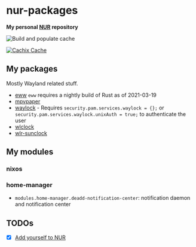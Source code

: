 # nur-packages

**My personal [NUR](https://github.com/nix-community/NUR) repository**

![Build and populate cache](https://github.com/berbiche/nur/workflows/Build%20and%20populate%20cache/badge.svg)

[![Cachix Cache](https://img.shields.io/badge/cachix-berbiche-blue.svg)](https://berbiche.cachix.org)

## My packages

Mostly Wayland related stuff.

- [eww](https://github.com/elkowar/eww)
  `eww` requires a nightly build of Rust as of 2021-03-19
- [mpvpaper](https://github.com/GhostNaN/mpvpaper)
- [waylock](https://github.com/ifreund/waylock) - Requires `security.pam.services.waylock = {};`
  or `security.pam.services.waylock.unixAuth = true;` to authenticate the user
- [wlclock](https://github.com/Leon-Plickat/wlclock)
- [wlr-sunclock](https://github.com/sentriz/wlr-sunclock)

## My modules

### nixos

### home-manager

- `modules.home-manager.deadd-notification-center`: notification daemon and notification center

## TODOs

- [x] [Add yourself to NUR](https://github.com/nix-community/NUR#how-to-add-your-own-repository)
